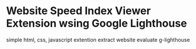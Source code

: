 # Website Speed Index Viewer Extension wsing Google Lighthouse

simple html, css, javascript 
extention
extract website
evaluate
g-lighthouse
